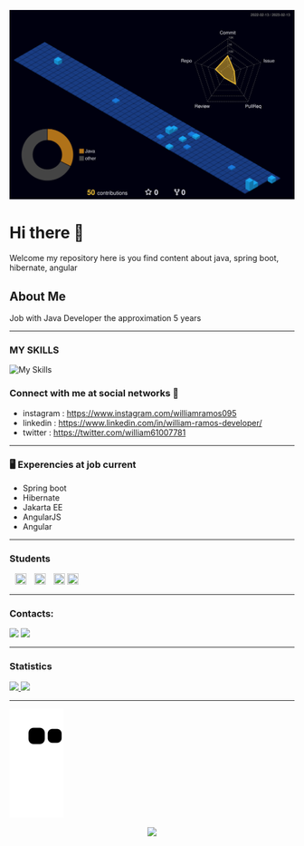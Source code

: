 
 ![Status](./profile-3d-contrib/profile-night-view.svg)

# Hi there 👋
Welcome my repository here is you find content about java, spring boot, hibernate, angular
## About Me
Job with Java Developer the approximation 5 years 
<hr>

### MY SKILLS 
![My Skills](https://skillicons.dev/icons?i=aws,azure,linux,java,spring,git,github,ts,bootstrap,html,javascript,angular)

### Connect with me at social networks 🤝
- instagram : https://www.instagram.com/williamramos095
- linkedin : https://www.linkedin.com/in/william-ramos-developer/
- twitter : https://twitter.com/william61007781

<hr>

### 🖥 Experencies at job current 
- Spring boot
- Hibernate
- Jakarta EE
- AngularJS
- Angular

<hr>

### Students
<div style="display:inline">
  <img src="https://cdn.jsdelivr.net/gh/devicons/devicon/icons/spring/spring-original.svg" title="SPRING FRAMEWORK" width="20" height="20" style="display:inline; margin-left:10px"/>
  <img src="https://cdn.jsdelivr.net/gh/devicons/devicon/icons/typescript/typescript-original.svg" title="TYPESCRIPT" width="20" height="20" style="display:inline; margin-left:10px" />
  <img src="https://cdn.jsdelivr.net/gh/devicons/devicon/icons/apachekafka/apachekafka-original.svg" title="KAFKA" width="20" height="20" style="display:inline; margin-left:10px" />
  <img src="https://cdn.jsdelivr.net/gh/devicons/devicon/icons/amazonwebservices/amazonwebservices-original.svg" title="AWS" width="20" height="20" style="display:inline" />
 <div>

<hr>

### Contacts:
<div>
<a href="https://instagram.com/williamramos095" target="_blank"><img src="https://img.shields.io/badge/-Instagram-%23E4405F?style=for-the-badge&logo=instagram&logoColor=white" target="_blank"></a>
<a href="https://www.linkedin.com/in/william-ramos-developer" target="_blank"><img src="https://img.shields.io/badge/-LinkedIn-%230077B5?style=for-the-badge&logo=linkedin&logoColor=white" target="_blank"></a>   
</div>
<hr>
   
### Statistics
<div>
<a href="https://github.com/williamcostaramos">
<img height="180em" src="https://github-readme-stats.vercel.app/api/top-langs/?username=williamcostaramos&layout=compact&langs_count=7&theme=jolly"/>
<img height="180em" src="https://github-readme-stats.vercel.app/api?username=williamcostaramos&show_icons=true&theme=jolly&include_all_commits=true&count_private=true"/>
</div>
  
 <hr>
  

![snake gif](https://github.com/williamcostaramos/williamcostaramos/blob/output/github-contribution-grid-snake.svg)

 <div align="center">
  <a height="150em" href="http://www.github.com/williamcostaramos">
    <img
      src="https://github-readme-streak-stats.herokuapp.com/?user=williamcostaramos&stroke=2ea043&background=171717&ring=3382ed&fire=3382ed&currStreakNum=0bd967&currStreakLabel=3382ed&sideNums=0bd967&sideLabels=3382ed&dates=0bd967&hide_border=true&mode=weekly&theme=vue-dark"
  /></a>
</div>



